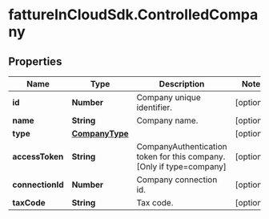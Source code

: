 # fattureInCloudSdk.ControlledCompany

## Properties

Name | Type | Description | Notes
------------ | ------------- | ------------- | -------------
**id** | **Number** | Company unique identifier. | [optional] 
**name** | **String** | Company name. | [optional] 
**type** | [**CompanyType**](CompanyType.md) |  | [optional] 
**accessToken** | **String** | CompanyAuthentication token for this company. [Only if type&#x3D;company] | [optional] 
**connectionId** | **Number** | Company connection id. | [optional] 
**taxCode** | **String** | Tax code. | [optional] 


